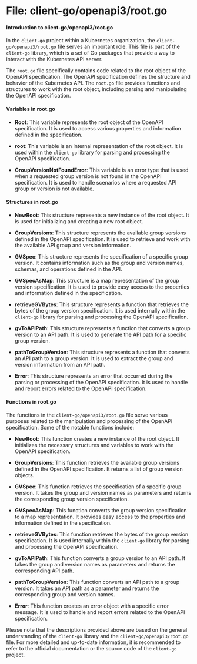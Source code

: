 # File: client-go/openapi3/root.go

#### Introduction to client-go/openapi3/root.go

In the `client-go` project within a Kubernetes organization, the `client-go/openapi3/root.go` file serves an important role. This file is part of the `client-go` library, which is a set of Go packages that provide a way to interact with the Kubernetes API server.

The `root.go` file specifically contains code related to the root object of the OpenAPI specification. The OpenAPI specification defines the structure and behavior of the Kubernetes API. The `root.go` file provides functions and structures to work with the root object, including parsing and manipulating the OpenAPI specification.

#### Variables in root.go

- **Root**: This variable represents the root object of the OpenAPI specification. It is used to access various properties and information defined in the specification.

- **root**: This variable is an internal representation of the root object. It is used within the `client-go` library for parsing and processing the OpenAPI specification.

- **GroupVersionNotFoundError**: This variable is an error type that is used when a requested group version is not found in the OpenAPI specification. It is used to handle scenarios where a requested API group or version is not available.

#### Structures in root.go

- **NewRoot**: This structure represents a new instance of the root object. It is used for initializing and creating a new root object.

- **GroupVersions**: This structure represents the available group versions defined in the OpenAPI specification. It is used to retrieve and work with the available API group and version information.

- **GVSpec**: This structure represents the specification of a specific group version. It contains information such as the group and version names, schemas, and operations defined in the API.

- **GVSpecAsMap**: This structure is a map representation of the group version specification. It is used to provide easy access to the properties and information defined in the specification.

- **retrieveGVBytes**: This structure represents a function that retrieves the bytes of the group version specification. It is used internally within the `client-go` library for parsing and processing the OpenAPI specification.

- **gvToAPIPath**: This structure represents a function that converts a group version to an API path. It is used to generate the API path for a specific group version.

- **pathToGroupVersion**: This structure represents a function that converts an API path to a group version. It is used to extract the group and version information from an API path.

- **Error**: This structure represents an error that occurred during the parsing or processing of the OpenAPI specification. It is used to handle and report errors related to the OpenAPI specification.

#### Functions in root.go

The functions in the `client-go/openapi3/root.go` file serve various purposes related to the manipulation and processing of the OpenAPI specification. Some of the notable functions include:

- **NewRoot**: This function creates a new instance of the root object. It initializes the necessary structures and variables to work with the OpenAPI specification.

- **GroupVersions**: This function retrieves the available group versions defined in the OpenAPI specification. It returns a list of group version objects.

- **GVSpec**: This function retrieves the specification of a specific group version. It takes the group and version names as parameters and returns the corresponding group version specification.

- **GVSpecAsMap**: This function converts the group version specification to a map representation. It provides easy access to the properties and information defined in the specification.

- **retrieveGVBytes**: This function retrieves the bytes of the group version specification. It is used internally within the `client-go` library for parsing and processing the OpenAPI specification.

- **gvToAPIPath**: This function converts a group version to an API path. It takes the group and version names as parameters and returns the corresponding API path.

- **pathToGroupVersion**: This function converts an API path to a group version. It takes an API path as a parameter and returns the corresponding group and version names.

- **Error**: This function creates an error object with a specific error message. It is used to handle and report errors related to the OpenAPI specification.

Please note that the descriptions provided above are based on the general understanding of the `client-go` library and the `client-go/openapi3/root.go` file. For more detailed and up-to-date information, it is recommended to refer to the official documentation or the source code of the `client-go` project.

